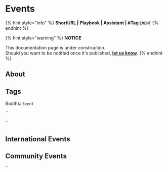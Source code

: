 # Events

{% hint style="info" %}
**ShortURL | Playbook | Assistant | #Tag `EVENT`**
{% endhint %}



{% hint style="warning" %}
**NOTICE**

This documentation page is under construction.\
Should you want to be notified once it's published, [**let us know**](https://tiof.click/TIOFTarianUpdatesService).
{% endhint %}

## About





## Tags

Booths: `Event`

``

``

## International Events



## Community Events



``
